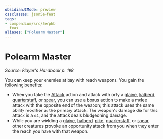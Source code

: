 ```yaml
---
obsidianUIMode: preview
cssclasses: json5e-feat
tags:
- compendium/src/5e/phb
- feat
aliases: ["Polearm Master"]
---
```

# Polearm Master
*Source: Player's Handbook p. 168*  

You can keep your enemies at bay with reach weapons. You gain the following benefits:

- When you take the [Attack](/3-Mechanics/CLI/rules/actions.md#Attack) action and attack with only a [glaive](/3-Mechanics/CLI/items/glaive.md), [halberd](/3-Mechanics/CLI/items/halberd.md), [quarterstaff](/3-Mechanics/CLI/items/quarterstaff.md), or [spear](/3-Mechanics/CLI/items/spear.md), you can use a bonus action to make a melee attack with the opposite end of the weapon; this attack uses the same ability modifier as the primary attack. The weapon's damage die for this attack is a `d4`, and the attack deals bludgeoning damage.  
- While you are wielding a [glaive](/3-Mechanics/CLI/items/glaive.md), [halberd](/3-Mechanics/CLI/items/halberd.md), [pike](/3-Mechanics/CLI/items/pike.md), [quarterstaff](/3-Mechanics/CLI/items/quarterstaff.md), or [spear](/3-Mechanics/CLI/items/spear.md), other creatures provoke an opportunity attack from you when they enter the reach you have with that weapon.